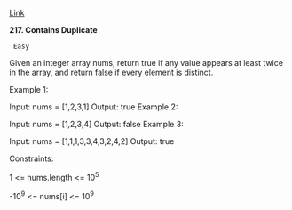 [Link](https://leetcode.com/problems/contains-duplicate/description/)

**217. Contains Duplicate**
     
     Easy
     
Given an integer array nums, return true if any value appears at least twice in the array, and return false if every element is distinct.



Example 1:

Input: nums = [1,2,3,1]
Output: true
Example 2:

Input: nums = [1,2,3,4]
Output: false
Example 3:

Input: nums = [1,1,1,3,3,4,3,2,4,2]
Output: true


Constraints:

1 <= nums.length <= 10<sup>5</sup>

-10<sup>9</sup> <= nums[i] <= 10<sup>9</sup>
